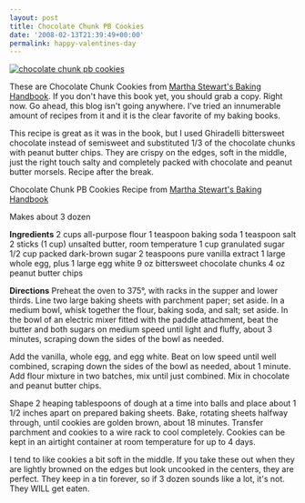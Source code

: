 ```yaml
---
layout: post
title: Chocolate Chunk PB Cookies
date: '2008-02-13T21:39:49+00:00'
permalink: happy-valentines-day
---
```

<a href="http://www.flickr.com/photos/kstar810/2059821224/in/set-72157603817944040/"><img src="http://farm3.static.flickr.com/2373/2059821224_77668e6c34.jpg?v=0" alt="chocolate chunk pb cookies" /></a>

These are Chocolate Chunk Cookies from <a href="http://www.amazon.com/Martha-Stewarts-Baking-Handbook-Stewart/dp/0307236722/ref=pd_bbs_sr_1?ie=UTF8&amp;s=books&amp;qid=1203086749&amp;sr=1-1" title="Martha Stewart's Baking Handbook" target="_blank">Martha Stewart's Baking Handbook</a>. If you don't have this book yet, you should grab a copy. Right now. Go ahead, this blog isn't going anywhere. I've tried an innumerable amount of recipes from it and it is the clear favorite of my baking books. 

This recipe is great as it was in the book, but I used Ghiradelli bittersweet chocolate instead of semisweet and substituted 1/3 of the chocolate chunks with peanut butter chips. They are crispy on the edges, soft in the middle, just the right touch salty and completely packed with chocolate and peanut butter morsels. Recipe after the break.

<!--more-->

Chocolate Chunk PB Cookies
Recipe from <a href="http://www.amazon.com/Martha-Stewarts-Baking-Handbook-Stewart/dp/0307236722/ref=pd_bbs_sr_1?ie=UTF8&s=books&qid=1203301712&sr=8-1">Martha Stewart's Baking Handbook</a>

Makes about 3 dozen

<strong>Ingredients</strong>
2 cups all-purpose flour
1 teaspoon baking soda
1 teaspoon salt
2 sticks (1 cup) unsalted butter, room temperature
1 cup granulated sugar
1/2 cup packed dark-brown sugar
2 teaspoons pure vanilla extract
1 large whole egg, plus 1 large egg white
9 oz bittersweet chocolate chunks
4 oz peanut butter chips

<strong>Directions</strong>
Preheat the oven to 375&#176;, with racks in the supper and lower thirds. Line two large baking sheets with parchment paper; set aside. In a medium bowl, whisk together the flour, baking soda, and salt; set aside. In the bowl of an electric mixer fitted with the paddle attachment, beat the butter and both sugars on medium speed until light and fluffy, about 3 minutes, scraping down the sides of the bowl as needed.

Add the vanilla, whole egg, and egg white. Beat on low speed until well combined, scraping down the sides of the bowl as needed, about 1 minute. Add flour mixture in two batches, mix until just combined. Mix in chocolate and peanut butter chips.

Shape 2 heaping tablespoons of dough at a time into balls and place about 1 1/2 inches apart on prepared baking sheets. Bake, rotating sheets halfway through, until cookies are golden brown, about 18 minutes. Transfer parchment and cookies to a wire rack to cool completely. Cookies can be kept in an airtight container at room temperature for up to 4 days.

I tend to like cookies a bit soft in the middle. If you take these out when they are lightly browned on the edges but look uncooked in the centers, they are perfect. They keep in a tin forever, so if 3 dozen sounds like a lot, it's not. They WILL get eaten. 
